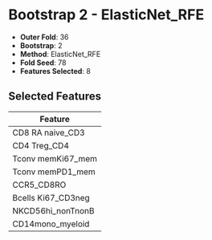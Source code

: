 # Bootstrap 2 - ElasticNet_RFE

- **Outer Fold**: 36
- **Bootstrap**: 2
- **Method**: ElasticNet_RFE
- **Fold Seed**: 78
- **Features Selected**: 8

## Selected Features

| Feature |
|---------|
| CD8 RA naive_CD3 |
| CD4 Treg_CD4 |
| Tconv memKi67_mem |
| Tconv memPD1_mem |
| CCR5_CD8RO |
| Bcells Ki67_CD3neg |
| NKCD56hi_nonTnonB |
| CD14mono_myeloid |
